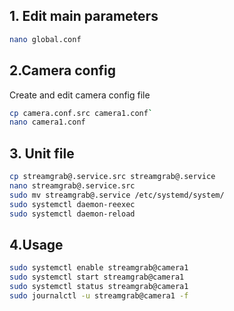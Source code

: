 ## 1. Edit main parameters
```bash
nano global.conf
```

## 2.Camera config

Create and edit camera config file

```bash
cp camera.conf.src camera1.conf`
nano camera1.conf
```

## 3. Unit file
```bash
cp streamgrab@.service.src streamgrab@.service
nano streamgrab@.service.src
sudo mv streamgrab@.service /etc/systemd/system/
sudo systemctl daemon-reexec
sudo systemctl daemon-reload
```

## 4.Usage
```bash
sudo systemctl enable streamgrab@camera1
sudo systemctl start streamgrab@camera1
sudo systemctl status streamgrab@camera1
sudo journalctl -u streamgrab@camera1 -f
```
